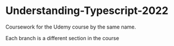 # Understanding-Typescript-2022
Coursework for the Udemy course by the same name.

Each branch is a different section in the course
